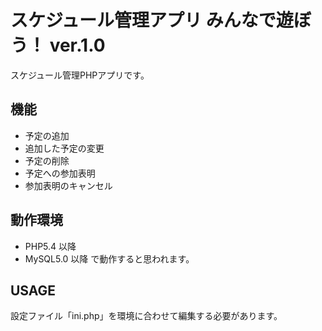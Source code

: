 # スケジュール管理アプリ みんなで遊ぼう！ ver.1.0
スケジュール管理PHPアプリです。  

## 機能
-  予定の追加
-  追加した予定の変更
-  予定の削除
-  予定への参加表明
-  参加表明のキャンセル

## 動作環境
- PHP5.4 以降
- MySQL5.0 以降
で動作すると思われます。

## USAGE
設定ファイル「ini.php」を環境に合わせて編集する必要があります。
